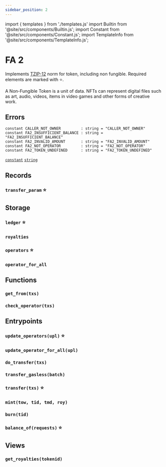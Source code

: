 ```yaml
---
sidebar_position: 2
---
```

import { templates } from './templates.js'
import Builtin from '@site/src/components/Builtin.js';
import Constant from '@site/src/components/Constant.js';
import TemplateInfo from '@site/src/components/TemplateInfo.js';

# FA 2

Implements [TZIP-12](https://tzip.tezosagora.org/proposal/tzip-12/) norm for token, including non fungible. Required elements are marked with ⭐.

A Non-Fungible Token is a unit of data. NFTs can represent digital files such as art, audio, videos, items in video games and other forms of creative work.

<TemplateInfo data={templates.fa2.info} />

## Errors

```archetype
constant CALLER_NOT_OWNER         : string = "CALLER_NOT_OWNER"
constant FA2_INSUFFICIENT_BALANCE : string = "FA2_INSUFFICIENT_BALANCE"
constant FA2_INVALID_AMOUNT       : string = "FA2_INVALID_AMOUNT"
constant FA2_NOT_OPERATOR         : string = "FA2_NOT_OPERATOR"
constant FA2_TOKEN_UNDEFINED      : string = "FA2_TOKEN_UNDEFINED"
```
[`constant`](/docs/reference/declarations/inlined) [`string`](/docs/reference/types#string)

## Records

### `transfer_param` ⭐

<Constant data={templates.fa2.transfer_arg} />

## Storage

### `ledger` ⭐

<Constant data={templates.fa2.ledger} />

### `royalties`

<Constant data={templates.fa2.royalties} />

### `operators` ⭐

<Constant data={templates.fa2.operators} />

### `operator_for_all`

<Constant data={templates.fa2.operator_for_all} />

## Functions

### `get_from(txs)`

<Builtin data={templates.fa2.get_from_address} />

### `check_operator(txs)`

<Builtin data={templates.fa2.check_owner_and_operator} />

## Entrypoints

### `update_operators(upl)` ⭐

<Builtin data={templates.fa2.update_operators} />

### `update_operator_for_all(upl)`

<Builtin data={templates.fa2.update_operator_forall} />

### `do_transfer(txs)`

<Builtin data={templates.fa2.do_transfer} />

### `transfer_gasless(batch)`

<Builtin data={templates.fa2.transfer_gasless} />

### `transfer(txs)` ⭐

<Builtin data={templates.fa2.transfer} />

### `mint(tow, tid, tmd, roy)`

<Builtin data={templates.fa2.mint} />

### `burn(tid)`

<Builtin data={templates.fa2.burn} />

### `balance_of(requests)` ⭐

<Builtin data={templates.fa2.balance_of} />

## Views

### `get_royalties(tokenid)`

<Builtin data={templates.fa2.get_royalties} />




